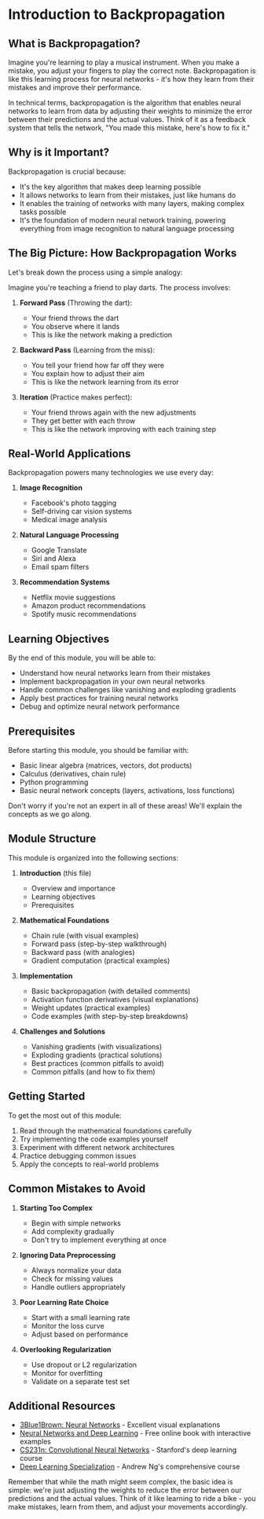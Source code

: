 # Introduction to Backpropagation

## What is Backpropagation?

Imagine you're learning to play a musical instrument. When you make a mistake, you adjust your fingers to play the correct note. Backpropagation is like this learning process for neural networks - it's how they learn from their mistakes and improve their performance.

In technical terms, backpropagation is the algorithm that enables neural networks to learn from data by adjusting their weights to minimize the error between their predictions and the actual values. Think of it as a feedback system that tells the network, "You made this mistake, here's how to fix it."

## Why is it Important?

Backpropagation is crucial because:

- It's the key algorithm that makes deep learning possible
- It allows networks to learn from their mistakes, just like humans do
- It enables the training of networks with many layers, making complex tasks possible
- It's the foundation of modern neural network training, powering everything from image recognition to natural language processing

## The Big Picture: How Backpropagation Works

Let's break down the process using a simple analogy:

Imagine you're teaching a friend to play darts. The process involves:

1. **Forward Pass** (Throwing the dart):
   - Your friend throws the dart
   - You observe where it lands
   - This is like the network making a prediction

2. **Backward Pass** (Learning from the miss):
   - You tell your friend how far off they were
   - You explain how to adjust their aim
   - This is like the network learning from its error

3. **Iteration** (Practice makes perfect):
   - Your friend throws again with the new adjustments
   - They get better with each throw
   - This is like the network improving with each training step

## Real-World Applications

Backpropagation powers many technologies we use every day:

1. **Image Recognition**
   - Facebook's photo tagging
   - Self-driving car vision systems
   - Medical image analysis

2. **Natural Language Processing**
   - Google Translate
   - Siri and Alexa
   - Email spam filters

3. **Recommendation Systems**
   - Netflix movie suggestions
   - Amazon product recommendations
   - Spotify music recommendations

## Learning Objectives

By the end of this module, you will be able to:

- Understand how neural networks learn from their mistakes
- Implement backpropagation in your own neural networks
- Handle common challenges like vanishing and exploding gradients
- Apply best practices for training neural networks
- Debug and optimize neural network performance

## Prerequisites

Before starting this module, you should be familiar with:

- Basic linear algebra (matrices, vectors, dot products)
- Calculus (derivatives, chain rule)
- Python programming
- Basic neural network concepts (layers, activations, loss functions)

Don't worry if you're not an expert in all of these areas! We'll explain the concepts as we go along.

## Module Structure

This module is organized into the following sections:

1. **Introduction** (this file)
   - Overview and importance
   - Learning objectives
   - Prerequisites

2. **Mathematical Foundations**
   - Chain rule (with visual examples)
   - Forward pass (step-by-step walkthrough)
   - Backward pass (with analogies)
   - Gradient computation (practical examples)

3. **Implementation**
   - Basic backpropagation (with detailed comments)
   - Activation function derivatives (visual explanations)
   - Weight updates (practical examples)
   - Code examples (with step-by-step breakdowns)

4. **Challenges and Solutions**
   - Vanishing gradients (with visualizations)
   - Exploding gradients (practical solutions)
   - Best practices (common pitfalls to avoid)
   - Common pitfalls (and how to fix them)

## Getting Started

To get the most out of this module:

1. Read through the mathematical foundations carefully
2. Try implementing the code examples yourself
3. Experiment with different network architectures
4. Practice debugging common issues
5. Apply the concepts to real-world problems

## Common Mistakes to Avoid

1. **Starting Too Complex**
   - Begin with simple networks
   - Add complexity gradually
   - Don't try to implement everything at once

2. **Ignoring Data Preprocessing**
   - Always normalize your data
   - Check for missing values
   - Handle outliers appropriately

3. **Poor Learning Rate Choice**
   - Start with a small learning rate
   - Monitor the loss curve
   - Adjust based on performance

4. **Overlooking Regularization**
   - Use dropout or L2 regularization
   - Monitor for overfitting
   - Validate on a separate test set

## Additional Resources

- [3Blue1Brown: Neural Networks](https://www.youtube.com/playlist?list=PLZHQObOWTQDNU6R1_67000Dx_ZCJB-3pi) - Excellent visual explanations
- [Neural Networks and Deep Learning](http://neuralnetworksanddeeplearning.com/) - Free online book with interactive examples
- [CS231n: Convolutional Neural Networks](http://cs231n.stanford.edu/) - Stanford's deep learning course
- [Deep Learning Specialization](https://www.coursera.org/specializations/deep-learning) - Andrew Ng's comprehensive course

Remember that while the math might seem complex, the basic idea is simple: we're just adjusting the weights to reduce the error between our predictions and the actual values. Think of it like learning to ride a bike - you make mistakes, learn from them, and adjust your movements accordingly.
